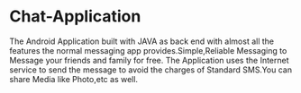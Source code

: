 # Chat-Application
The Android Application built with JAVA as back end with almost all the features the normal messaging app provides.Simple,Reliable Messaging to Message your friends and family for free. The Application uses the Internet service to send the message to avoid the charges of Standard SMS.You can share Media like Photo,etc as well.
